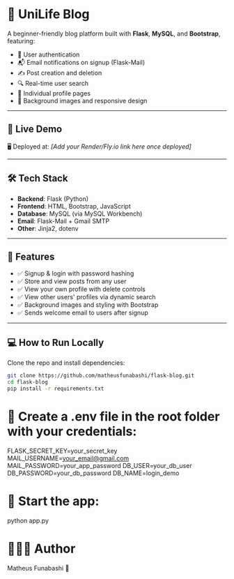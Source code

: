 # 📝 UniLife Blog

A beginner-friendly blog platform built with **Flask**, **MySQL**, and **Bootstrap**, featuring:
- 🔐 User authentication
- 📬 Email notifications on signup (Flask-Mail)
- ✍️ Post creation and deletion
- 🔍 Real-time user search
- 🧾 Individual profile pages
- 📸 Background images and responsive design

---

## 🚀 Live Demo

🖥️ Deployed at: _[Add your Render/Fly.io link here once deployed]_

---

## 🛠️ Tech Stack

- **Backend**: Flask (Python)
- **Frontend**: HTML, Bootstrap, JavaScript
- **Database**: MySQL (via MySQL Workbench)
- **Email**: Flask-Mail + Gmail SMTP
- **Other**: Jinja2, dotenv

---

## 🔧 Features

- ✅ Signup & login with password hashing
- ✅ Store and view posts from any user
- ✅ View your own profile with delete controls
- ✅ View other users' profiles via dynamic search
- ✅ Background images and styling with Bootstrap
- ✅ Sends welcome email to users after signup

---

## 💻 How to Run Locally

Clone the repo and install dependencies:

```bash
git clone https://github.com/matheusfunabashi/flask-blog.git
cd flask-blog
pip install -r requirements.txt
```

# 🔑 Create a .env file in the root folder with your credentials:

FLASK_SECRET_KEY=your_secret_key
MAIL_USERNAME=your_email@gmail.com
MAIL_PASSWORD=your_app_password
DB_USER=your_db_user
DB_PASSWORD=your_db_password
DB_NAME=login_demo

# 🏁 Start the app:

python app.py

# 👨🏾‍💻 Author

Matheus Funabashi 💙
